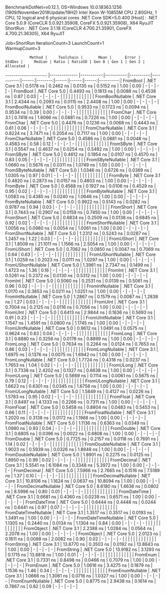 
BenchmarkDotNet=v0.12.1, OS=Windows 10.0.18363.1256 (1909/November2018Update/19H2)
Intel Xeon W-10855M CPU 2.80GHz, 1 CPU, 12 logical and 6 physical cores
.NET Core SDK=5.0.400
  [Host]   : .NET Core 5.0.9 (CoreCLR 5.0.921.35908, CoreFX 5.0.921.35908), X64 RyuJIT
  ShortRun : .NET Core 3.1.18 (CoreCLR 4.700.21.35901, CoreFX 4.700.21.36305), X64 RyuJIT

Job=ShortRun  IterationCount=3  LaunchCount=1  
WarmupCount=3  

               Method |     Toolchain |       Mean |      Error |    StdDev |     Median | Ratio | RatioSD | Gen 0 | Gen 1 | Gen 2 | Allocated |
--------------------- |-------------- |-----------:|-----------:|----------:|-----------:|------:|--------:|------:|------:|------:|----------:|
             FromBool | .NET Core 3.1 |  0.5178 ns |  0.2462 ns | 0.0135 ns |  0.5152 ns |  1.00 |    0.00 |     - |     - |     - |         - |
             FromBool | .NET Core 5.0 |  0.4493 ns |  0.1613 ns | 0.0088 ns |  0.4538 ns |  0.87 |    0.03 |     - |     - |     - |         - |
                      |               |            |            |           |            |       |         |       |       |       |           |
     FromBoolNullable | .NET Core 3.1 |  2.4344 ns |  0.2093 ns | 0.0115 ns |  2.4408 ns |  1.00 |    0.00 |     - |     - |     - |         - |
     FromBoolNullable | .NET Core 5.0 |  0.9533 ns |  0.1723 ns | 0.0094 ns |  0.9534 ns |  0.39 |    0.00 |     - |     - |     - |         - |
                      |               |            |            |           |            |       |         |       |       |       |           |
             FromChar | .NET Core 3.1 |  0.7418 ns |  1.6066 ns | 0.0881 ns |  0.7226 ns |  1.00 |    0.00 |     - |     - |     - |         - |
             FromChar | .NET Core 5.0 |  0.4476 ns |  0.1236 ns | 0.0068 ns |  0.4443 ns |  0.61 |    0.06 |     - |     - |     - |         - |
                      |               |            |            |           |            |       |         |       |       |       |           |
     FromCharNullable | .NET Core 3.1 |  0.8224 ns |  3.7471 ns | 0.2054 ns |  0.7117 ns |  1.00 |    0.00 |     - |     - |     - |         - |
     FromCharNullable | .NET Core 5.0 |  0.4586 ns |  0.0881 ns | 0.0048 ns |  0.4583 ns |  0.58 |    0.12 |     - |     - |     - |         - |
                      |               |            |            |           |            |       |         |       |       |       |           |
            FromSByte | .NET Core 3.1 |  0.5547 ns |  0.4637 ns | 0.0254 ns |  0.5492 ns |  1.00 |    0.00 |     - |     - |     - |         - |
            FromSByte | .NET Core 5.0 |  0.4612 ns |  0.1954 ns | 0.0107 ns |  0.4570 ns |  0.83 |    0.05 |     - |     - |     - |         - |
                      |               |            |            |           |            |       |         |       |       |       |           |
    FromSByteNullable | .NET Core 3.1 |  1.0660 ns |  0.5676 ns | 0.0311 ns |  1.0749 ns |  1.00 |    0.00 |     - |     - |     - |         - |
    FromSByteNullable | .NET Core 5.0 |  1.0346 ns |  0.6726 ns | 0.0369 ns |  1.0305 ns |  0.97 |    0.01 |     - |     - |     - |         - |
                      |               |            |            |           |            |       |         |       |       |       |           |
             FromByte | .NET Core 3.1 |  0.4820 ns |  0.2873 ns | 0.0157 ns |  0.4803 ns |  1.00 |    0.00 |     - |     - |     - |         - |
             FromByte | .NET Core 5.0 |  0.4568 ns |  0.1927 ns | 0.0106 ns |  0.4529 ns |  0.95 |    0.02 |     - |     - |     - |         - |
                      |               |            |            |           |            |       |         |       |       |       |           |
     FromByteNullable | .NET Core 3.1 |  1.0583 ns |  0.4385 ns | 0.0240 ns |  1.0646 ns |  1.00 |    0.00 |     - |     - |     - |         - |
     FromByteNullable | .NET Core 5.0 |  0.9922 ns |  0.5143 ns | 0.0282 ns |  0.9787 ns |  0.94 |    0.03 |     - |     - |     - |         - |
                      |               |            |            |           |            |       |         |       |       |       |           |
            FromShort | .NET Core 3.1 |  0.7443 ns |  0.2907 ns | 0.0159 ns |  0.7450 ns |  1.00 |    0.00 |     - |     - |     - |         - |
            FromShort | .NET Core 5.0 |  0.6834 ns |  0.2509 ns | 0.0138 ns |  0.6845 ns |  0.92 |    0.02 |     - |     - |     - |         - |
                      |               |            |            |           |            |       |         |       |       |       |           |
    FromShortNullable | .NET Core 3.1 |  1.0056 ns |  0.0980 ns | 0.0054 ns |  1.0061 ns |  1.00 |    0.00 |     - |     - |     - |         - |
    FromShortNullable | .NET Core 5.0 |  1.2312 ns |  0.5243 ns | 0.0287 ns |  1.2457 ns |  1.22 |    0.03 |     - |     - |     - |         - |
                      |               |            |            |           |            |       |         |       |       |       |           |
           FromUShort | .NET Core 3.1 |  1.8509 ns | 21.1011 ns | 1.1566 ns |  2.5054 ns |  1.00 |    0.00 |     - |     - |     - |         - |
           FromUShort | .NET Core 5.0 |  0.7062 ns |  0.0850 ns | 0.0047 ns |  0.7069 ns |  0.64 |    0.63 |     - |     - |     - |         - |
                      |               |            |            |           |            |       |         |       |       |       |           |
   FromUShortNullable | .NET Core 3.1 |  1.0258 ns |  0.2023 ns | 0.0111 ns |  1.0297 ns |  1.00 |    0.00 |     - |     - |     - |         - |
   FromUShortNullable | .NET Core 5.0 |  1.3961 ns |  2.7347 ns | 0.1499 ns |  1.4723 ns |  1.36 |    0.16 |     - |     - |     - |         - |
                      |               |            |            |           |            |       |         |       |       |       |           |
              FromInt | .NET Core 3.1 |  0.5261 ns |  0.2372 ns | 0.0130 ns |  0.5312 ns |  1.00 |    0.00 |     - |     - |     - |         - |
              FromInt | .NET Core 5.0 |  0.5060 ns |  0.2531 ns | 0.0139 ns |  0.5061 ns |  0.96 |    0.02 |     - |     - |     - |         - |
                      |               |            |            |           |            |       |         |       |       |       |           |
      FromIntNullable | .NET Core 3.1 |  1.0170 ns |  0.3853 ns | 0.0211 ns |  1.0251 ns |  1.00 |    0.00 |     - |     - |     - |         - |
      FromIntNullable | .NET Core 5.0 |  1.2867 ns |  0.1579 ns | 0.0087 ns |  1.2838 ns |  1.27 |    0.03 |     - |     - |     - |         - |
                      |               |            |            |           |            |       |         |       |       |       |           |
             FromUInt | .NET Core 3.1 |  0.7004 ns |  0.2125 ns | 0.0116 ns |  0.7056 ns |  1.00 |    0.00 |     - |     - |     - |         - |
             FromUInt | .NET Core 5.0 |  0.6413 ns |  2.9844 ns | 0.1636 ns |  0.5693 ns |  0.91 |    0.23 |     - |     - |     - |         - |
                      |               |            |            |           |            |       |         |       |       |       |           |
     FromUIntNullable | .NET Core 3.1 |  1.1547 ns |  1.4591 ns | 0.0800 ns |  1.1745 ns |  1.00 |    0.00 |     - |     - |     - |         - |
     FromUIntNullable | .NET Core 5.0 |  0.9612 ns |  1.0491 ns | 0.0575 ns |  0.9624 ns |  0.83 |    0.04 |     - |     - |     - |         - |
                      |               |            |            |           |            |       |         |       |       |       |           |
             FromLong | .NET Core 3.1 |  0.8880 ns |  0.3256 ns | 0.0178 ns |  0.8899 ns |  1.00 |    0.00 |     - |     - |     - |         - |
             FromLong | .NET Core 5.0 |  0.7634 ns |  0.2264 ns | 0.0124 ns |  0.7653 ns |  0.86 |    0.03 |     - |     - |     - |         - |
                      |               |            |            |           |            |       |         |       |       |       |           |
     FromLongNullable | .NET Core 3.1 |  1.6975 ns |  0.1376 ns | 0.0075 ns |  1.6942 ns |  1.00 |    0.00 |     - |     - |     - |         - |
     FromLongNullable | .NET Core 5.0 |  1.7724 ns |  0.4318 ns | 0.0237 ns |  1.7653 ns |  1.04 |    0.02 |     - |     - |     - |         - |
                      |               |            |            |           |            |       |         |       |       |       |           |
            FromULong | .NET Core 3.1 |  0.7338 ns |  2.4202 ns | 0.1327 ns |  0.6638 ns |  1.00 |    0.00 |     - |     - |     - |         - |
            FromULong | .NET Core 5.0 |  0.5669 ns |  0.1114 ns | 0.0061 ns |  0.5675 ns |  0.79 |    0.12 |     - |     - |     - |         - |
                      |               |            |            |           |            |       |         |       |       |       |           |
    FromULongNullable | .NET Core 3.1 |  1.6623 ns |  0.6301 ns | 0.0345 ns |  1.6758 ns |  1.00 |    0.00 |     - |     - |     - |         - |
    FromULongNullable | .NET Core 5.0 |  1.5849 ns |  0.4127 ns | 0.0226 ns |  1.5783 ns |  0.95 |    0.02 |     - |     - |     - |         - |
                      |               |            |            |           |            |       |         |       |       |       |           |
            FromFloat | .NET Core 3.1 |  0.8497 ns |  4.1333 ns | 0.2266 ns |  0.7311 ns |  1.00 |    0.00 |     - |     - |     - |         - |
            FromFloat | .NET Core 5.0 |  0.5458 ns |  0.8804 ns | 0.0483 ns |  0.5453 ns |  0.66 |    0.11 |     - |     - |     - |         - |
                      |               |            |            |           |            |       |         |       |       |       |           |
    FromFloatNullable | .NET Core 3.1 |  1.2020 ns |  0.3138 ns | 0.0172 ns |  1.1968 ns |  1.00 |    0.00 |     - |     - |     - |         - |
    FromFloatNullable | .NET Core 5.0 |  1.1136 ns |  0.6363 ns | 0.0349 ns |  1.0980 ns |  0.93 |    0.04 |     - |     - |     - |         - |
                      |               |            |            |           |            |       |         |       |       |       |           |
           FromDouble | .NET Core 3.1 |  0.6805 ns |  0.0396 ns | 0.0022 ns |  0.6808 ns |  1.00 |    0.00 |     - |     - |     - |         - |
           FromDouble | .NET Core 5.0 |  0.7725 ns |  0.2157 ns | 0.0118 ns |  0.7691 ns |  1.14 |    0.02 |     - |     - |     - |         - |
                      |               |            |            |           |            |       |         |       |       |       |           |
   FromDoubleNullable | .NET Core 3.1 |  1.9023 ns |  0.5939 ns | 0.0326 ns |  1.8848 ns |  1.00 |    0.00 |     - |     - |     - |         - |
   FromDoubleNullable | .NET Core 5.0 |  1.8901 ns |  0.2275 ns | 0.0125 ns |  1.8950 ns |  0.99 |    0.02 |     - |     - |     - |         - |
                      |               |            |            |           |            |       |         |       |       |       |           |
          FromDecimal | .NET Core 3.1 |  5.5541 ns |  6.1084 ns | 0.3348 ns |  5.3972 ns |  1.00 |    0.00 |     - |     - |     - |         - |
          FromDecimal | .NET Core 5.0 |  7.5966 ns |  2.7665 ns | 0.1516 ns |  7.5189 ns |  1.37 |    0.10 |     - |     - |     - |         - |
                      |               |            |            |           |            |       |         |       |       |       |           |
  FromDecimalNullable | .NET Core 3.1 | 10.8106 ns |  1.1624 ns | 0.0637 ns | 10.8094 ns |  1.00 |    0.00 |     - |     - |     - |         - |
  FromDecimalNullable | .NET Core 5.0 |  8.6180 ns |  1.4638 ns | 0.0802 ns |  8.5996 ns |  0.80 |    0.01 |     - |     - |     - |         - |
                      |               |            |            |           |            |       |         |       |       |       |           |
         FromDateTime | .NET Core 3.1 |  0.6681 ns |  0.4360 ns | 0.0239 ns |  0.6571 ns |  1.00 |    0.00 |     - |     - |     - |         - |
         FromDateTime | .NET Core 5.0 |  0.6444 ns |  0.4448 ns | 0.0244 ns |  0.6441 ns |  0.97 |    0.07 |     - |     - |     - |         - |
                      |               |            |            |           |            |       |         |       |       |       |           |
 FromDateTimeNullable | .NET Core 3.1 |  1.3517 ns |  0.3517 ns | 0.0193 ns |  1.3491 ns |  1.00 |    0.00 |     - |     - |     - |         - |
 FromDateTimeNullable | .NET Core 5.0 |  1.1305 ns |  0.2440 ns | 0.0134 ns |  1.1304 ns |  0.84 |    0.00 |     - |     - |     - |         - |
                      |               |            |            |           |            |       |         |       |       |       |           |
           FromObject | .NET Core 3.1 |  2.2388 ns |  1.0284 ns | 0.0564 ns |  2.2078 ns |  1.00 |    0.00 |     - |     - |     - |         - |
           FromObject | .NET Core 5.0 |  2.0123 ns |  0.1611 ns | 0.0088 ns |  2.0082 ns |  0.90 |    0.02 |     - |     - |     - |         - |
                      |               |            |            |           |            |       |         |       |       |       |           |
           FromString | .NET Core 3.1 | 13.8770 ns |  0.3503 ns | 0.0192 ns | 13.8843 ns |  1.00 |    0.00 |     - |     - |     - |         - |
           FromString | .NET Core 5.0 | 13.9182 ns |  3.1293 ns | 0.1715 ns | 13.8818 ns |  1.00 |    0.01 |     - |     - |     - |         - |
                      |               |            |            |           |            |       |         |       |       |       |           |
             FromEnum | .NET Core 3.1 |  0.7331 ns |  0.8498 ns | 0.0466 ns |  0.7079 ns |  1.00 |    0.00 |     - |     - |     - |         - |
             FromEnum | .NET Core 5.0 |  1.0616 ns |  3.4275 ns | 0.1879 ns |  1.1536 ns |  1.46 |    0.34 |     - |     - |     - |         - |
                      |               |            |            |           |            |       |         |       |       |       |           |
     FromEnumNullable | .NET Core 3.1 |  1.0666 ns |  1.3061 ns | 0.0716 ns |  1.0327 ns |  1.00 |    0.00 |     - |     - |     - |         - |
     FromEnumNullable | .NET Core 5.0 |  0.8775 ns |  2.9438 ns | 0.1614 ns |  0.7867 ns |  0.82 |    0.09 |     - |     - |     - |         - |
